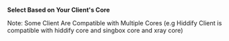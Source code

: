 **Select Based on Your Client's Core**

Note: Some Client Are Compatible with Multiple Cores (e.g Hiddify Client is compatible with hiddify core and singbox core and xray core)